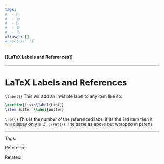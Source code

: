 ```yaml
---
tags:
#  - 🌱️
#  - 🌞️
#  - 🌲️
#  - ⚙️ 
#  - 🏷️ 
aliases: []
#cssclass: []
---
```


#### [[LaTeX Labels and References]]

---

# LaTeX Labels and References

`\label{}` This will add an invisible label to any item like so:

```latex
\section{Lists\label{List}}
\item Butter \label{butter}
```


`\ref{}` This is the number of the referenced label if its the 3rd item then it will display only a '3'
`(\ref{})` The same as above but wrapped in parens

---
Tags: 

Reference:

Related:

